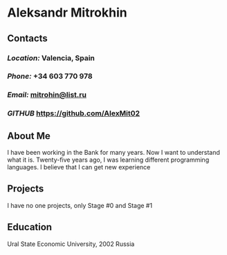 # **Aleksandr Mitrokhin**
## **Contacts**
### *Location:*  Valencia, Spain
###  *Phone:* +34 603 770 978
###  *Email:* mitrohin@list.ru
###  *GITHUB* https://github.com/AlexMit02

## **About Me**
I have been working in the Bank for many years. Now I want to understand what it is. Twenty-five years ago, I was learning different programming languages. I believe that I can get new experience

## **Projects** 
I have no one projects,  only Stage #0 and Stage #1

## **Education**
Ural State Economic University, 2002  Russia 
